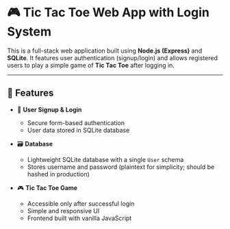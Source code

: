 # 🎮 Tic Tac Toe Web App with Login System

This is a full-stack web application built using **Node.js (Express)** and **SQLite**. It features user authentication (signup/login) and allows registered users to play a simple game of **Tic Tac Toe** after logging in.

---

## 🚀 Features

- 📝 **User Signup & Login**
  - Secure form-based authentication
  - User data stored in SQLite database

- 🗃️ **Database**
  - Lightweight SQLite database with a single `User` schema
  - Stores username and password (plaintext for simplicity; should be hashed in production)

- 🎮 **Tic Tac Toe Game**
  - Accessible only after successful login
  - Simple and responsive UI
  - Frontend built with vanilla JavaScript
